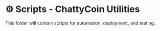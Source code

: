 # ⚙️ Scripts - ChattyCoin Utilities
This folder will contain scripts for automation, deployment, and testing.
